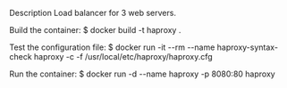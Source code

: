 Description
Load balancer for 3 web servers.

Build the container:
$ docker build -t haproxy .

Test the configuration file:
$ docker run -it --rm --name haproxy-syntax-check haproxy -c -f /usr/local/etc/haproxy/haproxy.cfg

Run the container:
$ docker run -d --name haproxy -p 8080:80 haproxy
